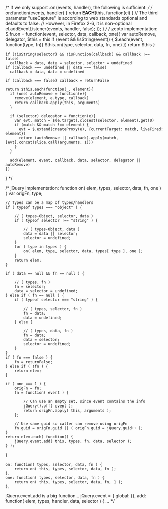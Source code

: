   /* If we only support .on(events, handler), the following is sufficient: */
  /*
on:function(events, handler) {
  return __EACH__(this, function(el) {
    // The third parameter "useCapture" is according to web standards optional and defaults to false.
    // However, in Firefox 2-6, it is non-optional
    el.addEventListener(events, handler, false);
  });
}
*/
/* zepto implementation:
  $.fn.on = function(event, selector, data, callback, one){
    var autoRemove, delegator, $this = this
    if (event && !isString(event)) {
      $.each(event, function(type, fn){
        $this.on(type, selector, data, fn, one)
      })
      return $this
    }

    if (!isString(selector) && !isFunction(callback) && callback !== false)
      callback = data, data = selector, selector = undefined
    if (callback === undefined || data === false)
      callback = data, data = undefined

    if (callback === false) callback = returnFalse

    return $this.each(function(_, element){
      if (one) autoRemove = function(e){
        remove(element, e.type, callback)
        return callback.apply(this, arguments)
      }

      if (selector) delegator = function(e){
        var evt, match = $(e.target).closest(selector, element).get(0)
        if (match && match !== element) {
          evt = $.extend(createProxy(e), {currentTarget: match, liveFired: element})
          return (autoRemove || callback).apply(match, [evt].concat(slice.call(arguments, 1)))
        }
      }

      add(element, event, callback, data, selector, delegator || autoRemove)
    })
  }
*/

/*
jQuery implementation:
function on( elem, types, selector, data, fn, one ) {
	var origFn, type;

	// Types can be a map of types/handlers
	if ( typeof types === "object" ) {

		// ( types-Object, selector, data )
		if ( typeof selector !== "string" ) {

			// ( types-Object, data )
			data = data || selector;
			selector = undefined;
		}
		for ( type in types ) {
			on( elem, type, selector, data, types[ type ], one );
		}
		return elem;
	}

	if ( data == null && fn == null ) {

		// ( types, fn )
		fn = selector;
		data = selector = undefined;
	} else if ( fn == null ) {
		if ( typeof selector === "string" ) {

			// ( types, selector, fn )
			fn = data;
			data = undefined;
		} else {

			// ( types, data, fn )
			fn = data;
			data = selector;
			selector = undefined;
		}
	}
	if ( fn === false ) {
		fn = returnFalse;
	} else if ( !fn ) {
		return elem;
	}

	if ( one === 1 ) {
		origFn = fn;
		fn = function( event ) {

			// Can use an empty set, since event contains the info
			jQuery().off( event );
			return origFn.apply( this, arguments );
		};

		// Use same guid so caller can remove using origFn
		fn.guid = origFn.guid || ( origFn.guid = jQuery.guid++ );
	}
	return elem.each( function() {
		jQuery.event.add( this, types, fn, data, selector );
	} );
}

	on: function( types, selector, data, fn ) {
		return on( this, types, selector, data, fn );
	},
	one: function( types, selector, data, fn ) {
		return on( this, types, selector, data, fn, 1 );
	},


jQuery.event.add is a big function...
  jQuery.event = {
	  global: {},
	  add: function( elem, types, handler, data, selector ) {
      ...
*/
